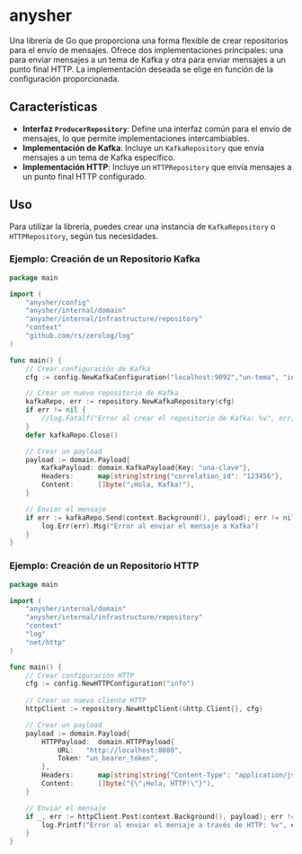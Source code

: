 # anysher

Una librería de Go que proporciona una forma flexible de crear repositorios para el envío de mensajes. Ofrece dos implementaciones principales: una para enviar mensajes a un tema de Kafka y otra para enviar mensajes a un punto final HTTP. La implementación deseada se elige en función de la configuración proporcionada.

## Características

*   **Interfaz `ProducerRepository`**: Define una interfaz común para el envío de mensajes, lo que permite implementaciones intercambiables.
*   **Implementación de Kafka**: Incluye un `KafkaRepository` que envía mensajes a un tema de Kafka específico.
*   **Implementación HTTP**: Incluye un `HTTPRepository` que envía mensajes a un punto final HTTP configurado.

## Uso

Para utilizar la librería, puedes crear una instancia de `KafkaRepository` o `HTTPRepository`, según tus necesidades.

### Ejemplo: Creación de un Repositorio Kafka

```go
package main

import (
	"anysher/config"
	"anysher/internal/domain"
	"anysher/internal/infrastructure/repository"
	"context"
	"github.com/rs/zerolog/log"
)

func main() {
	// Crear configuración de Kafka
	cfg := config.NewKafkaConfiguration("localhost:9092","un-tema", "info")

	// Crear un nuevo repositorio de Kafka
	kafkaRepo, err := repository.NewKafkaRepository(cfg)
	if err != nil {
		//log.Fatalf("Error al crear el repositorio de Kafka: %v", err)
	}
	defer kafkaRepo.Close()

	// Crear un payload
	payload := domain.Payload{
		KafkaPayload: domain.KafkaPayload{Key: "una-clave"},
		Headers:      map[string]string{"correlation_id": "123456"},
		Content:      []byte("¡Hola, Kafka!"),
	}

	// Enviar el mensaje
	if err := kafkaRepo.Send(context.Background(), payload); err != nil {
		log.Err(err).Msg("Error al enviar el mensaje a Kafka")
	}
}
```

### Ejemplo: Creación de un Repositorio HTTP

```go
package main

import (
	"anysher/internal/domain"
	"anysher/internal/infrastructure/repository"
	"context"
	"log"
	"net/http"
)

func main() {
	// Crear configuración HTTP
	cfg := config.NewHTTPConfiguration("info")
	
	// Crear un nuevo cliente HTTP
	httpClient := repository.NewHttpClient(&http.Client{}, cfg)

	// Crear un payload
	payload := domain.Payload{
		HTTPPayload:  domain.HTTPPayload{
			URL:   "http://localhost:8080",
			Token: "un_bearer_token",
		},
		Headers:      map[string]string{"Content-Type": "application/json"},
		Content:      []byte("{\"¡Hola, HTTP!\"}"),
	}

	// Enviar el mensaje
	if _, err := httpClient.Post(context.Background(), payload); err != nil {
		log.Printf("Error al enviar el mensaje a través de HTTP: %v", err)
	}
}
```